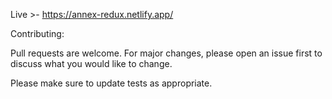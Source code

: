 Live >- https://annex-redux.netlify.app/


Contributing:

Pull requests are welcome. For major changes, please open an issue first to discuss what you would like to change.

Please make sure to update tests as appropriate.
